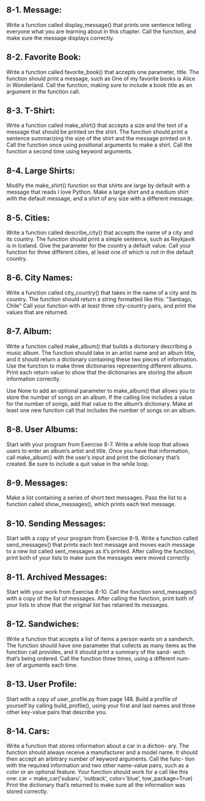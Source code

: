 ## 8-1. Message:
Write a function called display_message() that prints one sentence telling
everyone what you are learning about in this chapter. Call the function, and
make sure the message displays correctly.

## 8-2. Favorite Book:
Write a function called favorite_book() that accepts one parameter, title.
The function should print a message, such as One of my favorite books is Alice
in Wonderland. Call the function, making sure to include a book title as an
argument in the function call.

## 8-3. T-Shirt:
Write a function called make_shirt() that accepts a size and the
text of a message that should be printed on the shirt. The function should print a
sentence summarizing the size of the shirt and the message printed on it.
Call the function once using positional arguments to make a shirt. Call the
function a second time using keyword arguments.

## 8-4. Large Shirts:
Modify the make_shirt() function so that shirts are large
by default with a message that reads I love Python. Make a large shirt and a
medium shirt with the default message, and a shirt of any size with a different
message.

## 8-5. Cities:
Write a function called describe_city() that accepts the name of
a city and its country. The function should print a simple sentence, such as
Reykjavik is in Iceland. Give the parameter for the country a default value.
Call your function for three different cities, at least one of which is not in the default country.

## 8-6. City Names:
Write a function called city_country() that takes in the name of a city and its country. The function should return a string formatted like this:
"Santiago, Chile"
Call your function with at least three city-country pairs, and print the values
that are returned.

## 8-7. Album:
Write a function called make_album() that builds a dictionary
describing a music album. The function should take in an artist name and an
album title, and it should return a dictionary containing these two pieces of
information. Use the function to make three dictionaries representing different
albums. Print each return value to show that the dictionaries are storing the
album information correctly.

Use None to add an optional parameter to make_album() that allows you to
store the number of songs on an album. If the calling line includes a value for
the number of songs, add that value to the album’s dictionary. Make at least
one new function call that includes the number of songs on an album.

## 8-8. User Albums:
Start with your program from Exercise 8-7. Write a while
loop that allows users to enter an album’s artist and title. Once you have that
information, call make_album() with the user’s input and print the dictionary
that’s created. Be sure to include a quit value in the while loop.

## 8-9. Messages:
Make a list containing a series of short text messages. Pass the
list to a function called show_messages(), which prints each text message.

## 8-10. Sending Messages:
Start with a copy of your program from Exercise 8-9. Write a function called send_messages() that prints each text message and moves each message to a new list called sent_messages as it’s printed. After calling the function, print both of your lists to make sure the messages were moved correctly.

## 8-11. Archived Messages:
Start with your work from Exercise 8-10. Call the function send_messages() with a copy of the list of messages. After calling the function, print both of your lists to show that the original list has retained its messages.

## 8-12. Sandwiches:
Write a function that accepts a list of items a person wants
on a sandwich. The function should have one parameter that collects as many
items as the function call provides, and it should print a summary of the sand-
wich that’s being ordered. Call the function three times, using a different num-
ber of arguments each time.

## 8-13. User Profile:
Start with a copy of user_profile.py from page 148. Build a
profile of yourself by calling build_profile(), using your first and last names
and three other key-value pairs that describe you.

## 8-14. Cars:
Write a function that stores information about a car in a diction-
ary. The function should always receive a manufacturer and a model name. It
should then accept an arbitrary number of keyword arguments. Call the func-
tion with the required information and two other name-value pairs, such as a
color or an optional feature. Your function should work for a call like this one:
car = make_car('subaru', 'outback', color='blue', tow_package=True)
Print the dictionary that’s returned to make sure all the information was
stored correctly.